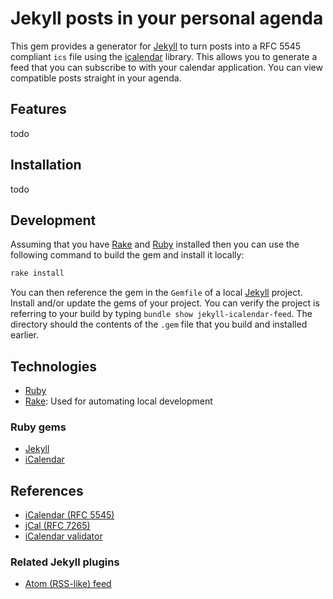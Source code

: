 # Jekyll posts in your personal agenda

This gem provides a generator for [Jekyll](https://jekyllrb.com/) to turn posts into a RFC 5545 compliant `ics` file using the [icalendar](https://github.com/icalendar/icalendar) library. This allows you to generate a feed that you can subscribe to with your calendar application. You can view compatible posts straight in your agenda. 

## Features

todo

## Installation

todo

## Development

Assuming that you have [Rake](https://ruby.github.io/rake/) and [Ruby](https://www.ruby-lang.org/en/) installed then you can use the following command to build the gem and install it locally:

```bash
rake install
```

You can then reference the gem in the `Gemfile` of a local [Jekyll](https://jekyllrb.com/) project. Install and/or update the gems of your project. You can verify the project is referring to your build by typing `bundle show jekyll-icalendar-feed`. The directory should the contents of the `.gem` file that you build and installed earlier.

## Technologies

- [Ruby](https://www.ruby-lang.org/en/)
- [Rake](https://ruby.github.io/rake/): Used for automating local development

### Ruby gems

- [Jekyll](https://jekyllrb.com/)
- [iCalendar](https://github.com/icalendar/icalendar)

## References

- [iCalendar (RFC 5545)](https://www.rfc-editor.org/rfc/rfc5545)
- [jCal (RFC 7265)](https://www.rfc-editor.org/rfc/rfc7265)
- [iCalendar validator](https://icalendar.org/validator.html#results)

### Related Jekyll plugins

- [Atom (RSS-like) feed](https://github.com/jekyll/jekyll-feed)
